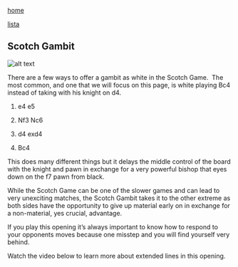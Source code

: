 [home](/zaliczeniowe1awww/)

[lista](/zaliczeniowe1awww/lista/)

## Scotch Gambit

![alt text](https://www.thechesswebsite.com/wp-content/uploads/2013/09/scotch-gambit1.jpg "Scotch Gambit")


There are a few ways to offer a gambit as white in the Scotch Game.  The most common, and one that we will focus on this page, is white playing Bc4 instead of taking with his knight on d4.

1. e4 e5

2. Nf3 Nc6

3. d4 exd4

4. Bc4

This does many different things but it delays the middle control of the board with the knight and pawn in exchange for a very powerful bishop that eyes down on the f7 pawn from black.

While the Scotch Game can be one of the slower games and can lead to very unexciting matches, the Scotch Gambit takes it to the other extreme as both sides have the opportunity to give up material early on in exchange for a non-material, yes crucial, advantage.

If you play this opening it’s always important to know how to respond to your opponents moves because one misstep and you will find yourself very behind.

Watch the video below to learn more about extended lines in this opening.

